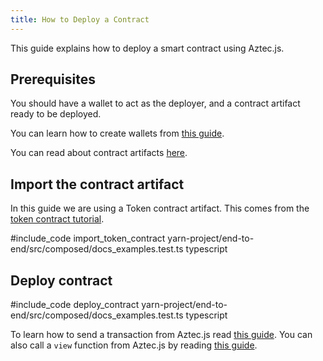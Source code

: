 ```yaml
---
title: How to Deploy a Contract
---
```


This guide explains how to deploy a smart contract using Aztec.js.

## Prerequisites

You should have a wallet to act as the deployer, and a contract artifact ready to be deployed.

You can learn how to create wallets from [this guide](./create_account.md).

You can read about contract artifacts [here](../../../aztec/smart_contracts/contract_structure.md).

## Import the contract artifact

In this guide we are using a Token contract artifact. This comes from the [token contract tutorial](../../tutorials/codealong/contract_tutorials/token_contract.md).

#include_code import_token_contract yarn-project/end-to-end/src/composed/docs_examples.test.ts typescript

## Deploy contract

#include_code deploy_contract yarn-project/end-to-end/src/composed/docs_examples.test.ts typescript

To learn how to send a transaction from Aztec.js read [this guide](./send_transaction.md). You can also call a `view` function from Aztec.js by reading [this guide](./call_view_function.md).
